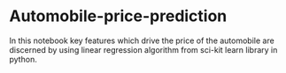 # Automobile-price-prediction
In this notebook key features which drive the price of the automobile are discerned by using linear regression algorithm from sci-kit learn library in python.
